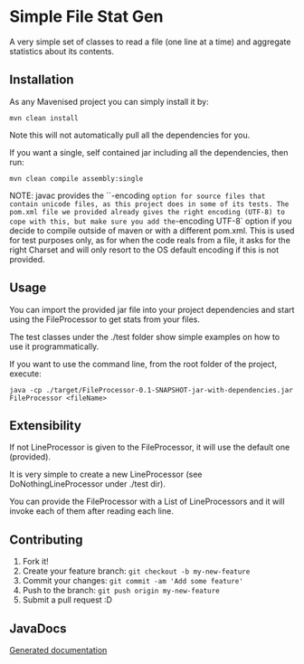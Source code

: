 # Simple File Stat Gen

A very simple set of classes to read a file (one line at a time) and aggregate statistics about its contents.

## Installation

As any Mavenised project you can simply install it by:

`mvn clean install`

Note this will not automatically pull all the dependencies for you.  

If you want a single, self contained jar including all the dependencies, then run:

`mvn clean compile assembly:single`

NOTE: javac provides the ``-encoding <encoding>` option for source files that contain unicode files, as this project does in some of its tests.
The pom.xml file we provided already gives the right encoding (UTF-8) to cope with this, but make sure you add the `-encoding UTF-8` option if
 you decide to compile outside of maven or with a different pom.xml. This is used for test purposes only, as for when the code reals from a file,
 it asks for the right Charset and will only resort to the OS default encoding if this is not provided.

## Usage

You can import the provided jar file into your project dependencies and start using the 
FileProcessor to get stats from your files. 

The test classes under the ./test folder show simple examples on how to use it programmatically. 

If you want to use the command line, from the root folder of the project, execute:

`java -cp ./target/FileProcessor-0.1-SNAPSHOT-jar-with-dependencies.jar FileProcessor <fileName>`

## Extensibility

If not LineProcessor is given to the FileProcessor, it will use the default one (provided). 

It is very simple to create a new LineProcessor (see DoNothingLineProcessor under ./test dir).

You can provide the FileProcessor with a List of LineProcessors and it will invoke each of them after reading each line.

## Contributing

1. Fork it!
2. Create your feature branch: `git checkout -b my-new-feature`
3. Commit your changes: `git commit -am 'Add some feature'`
4. Push to the branch: `git push origin my-new-feature`
5. Submit a pull request :D

## JavaDocs

[Generated documentation](docs/index.html)

